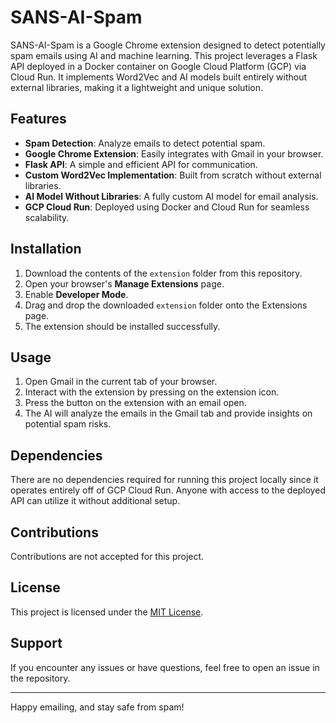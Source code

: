 # SANS-AI-Spam

SANS-AI-Spam is a Google Chrome extension designed to detect potentially spam emails using AI and machine learning. This project leverages a Flask API deployed in a Docker container on Google Cloud Platform (GCP) via Cloud Run. It implements Word2Vec and AI models built entirely without external libraries, making it a lightweight and unique solution.

## Features
- **Spam Detection**: Analyze emails to detect potential spam.
- **Google Chrome Extension**: Easily integrates with Gmail in your browser.
- **Flask API**: A simple and efficient API for communication.
- **Custom Word2Vec Implementation**: Built from scratch without external libraries.
- **AI Model Without Libraries**: A fully custom AI model for email analysis.
- **GCP Cloud Run**: Deployed using Docker and Cloud Run for seamless scalability.

## Installation
1. Download the contents of the `extension` folder from this repository.
2. Open your browser's **Manage Extensions** page.
3. Enable **Developer Mode**.
4. Drag and drop the downloaded `extension` folder onto the Extensions page.
5. The extension should be installed successfully.

## Usage
1. Open Gmail in the current tab of your browser.
2. Interact with the extension by pressing on the extension icon.
3. Press the button on the extension with an email open.
4. The AI will analyze the emails in the Gmail tab and provide insights on potential spam risks.

## Dependencies
There are no dependencies required for running this project locally since it operates entirely off of GCP Cloud Run. Anyone with access to the deployed API can utilize it without additional setup.

## Contributions
Contributions are not accepted for this project.

## License
This project is licensed under the [MIT License](LICENSE).

## Support
If you encounter any issues or have questions, feel free to open an issue in the repository.

---

Happy emailing, and stay safe from spam!
